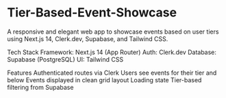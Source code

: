 # Tier-Based-Event-Showcase

A responsive and elegant web app to showcase events based on user tiers using Next.js 14, Clerk.dev, Supabase, and Tailwind CSS.

Tech Stack
Framework: Next.js 14 (App Router)
Auth: Clerk.dev
Database: Supabase (PostgreSQL)
UI: Tailwind CSS

Features
Authenticated routes via Clerk
Users see events for their tier and below
Events displayed in clean grid layout
Loading state
Tier-based filtering from Supabase
